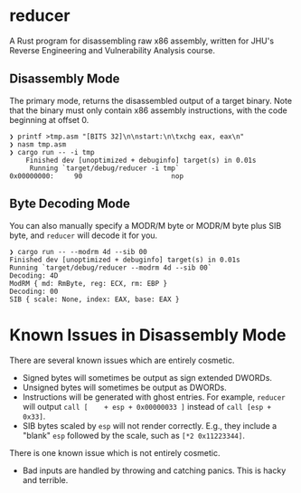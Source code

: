 # reducer

A Rust program for disassembling raw x86 assembly, written for JHU's Reverse Engineering
and Vulnerability Analysis course.

## Disassembly Mode

The primary mode, returns the disassembled output of a target binary. Note that the
binary must only contain x86 assembly instructions, with the code beginning at offset 0.

```
❯ printf >tmp.asm "[BITS 32]\n\nstart:\n\txchg eax, eax\n"
❯ nasm tmp.asm
❯ cargo run -- -i tmp
    Finished dev [unoptimized + debuginfo] target(s) in 0.01s
     Running `target/debug/reducer -i tmp`
0x00000000:     90                      nop 

```

## Byte Decoding Mode

You can also manually specify a MODR/M byte or MODR/M byte plus SIB byte,
and `reducer` will decode it for you.

```
❯ cargo run -- --modrm 4d --sib 00
Finished dev [unoptimized + debuginfo] target(s) in 0.01s
Running `target/debug/reducer --modrm 4d --sib 00`
Decoding: 4D
ModRM { md: RmByte, reg: ECX, rm: EBP }
Decoding: 00
SIB { scale: None, index: EAX, base: EAX }
```

# Known Issues in Disassembly Mode

There are several known issues which are entirely cosmetic.

* Signed bytes will sometimes be output as sign extended DWORDs.
* Unsigned bytes will sometimes be output as DWORDs.
* Instructions will be generated with ghost entries. For example, `reducer`
will output `call [    + esp + 0x00000033 ]` instead of `call [esp + 0x33]`.
* SIB bytes scaled by `esp` will not render correctly. E.g., they include a
"blank" `esp` followed by the scale, such as `[*2 0x11223344]`.

There is one known issue which is not entirely cosmetic.

* Bad inputs are handled by throwing and catching panics. This is hacky and 
terrible.
